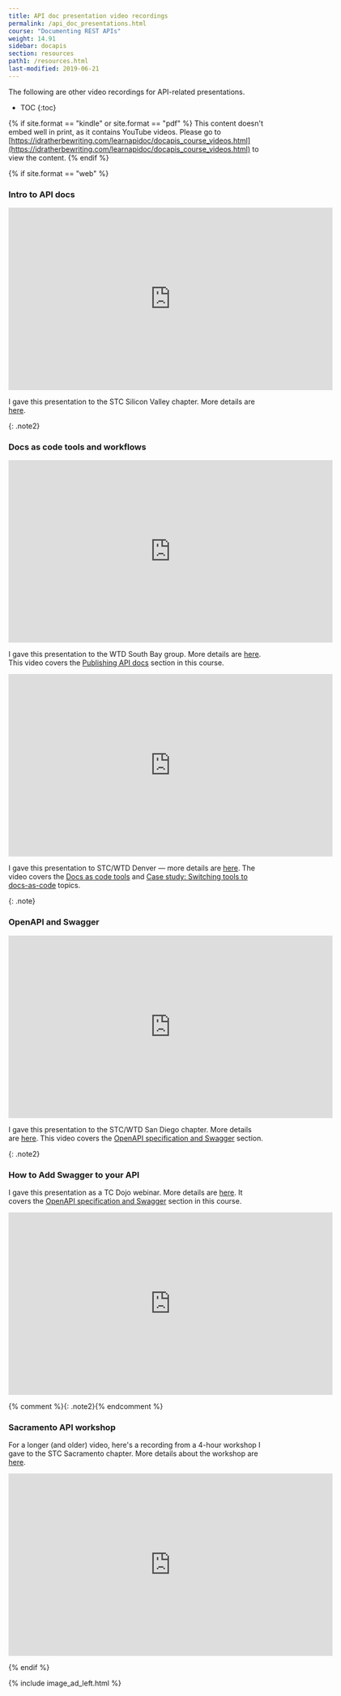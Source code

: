 ```yaml
---
title: API doc presentation video recordings
permalink: /api_doc_presentations.html
course: "Documenting REST APIs"
weight: 14.91
sidebar: docapis
section: resources
path1: /resources.html
last-modified: 2019-06-21
---
```


The following are other video recordings for API-related presentations.

* TOC
{:toc}

{% if site.format == "kindle" or site.format == "pdf" %}
This content doesn't embed well in print, as it contains YouTube videos. Please go to [https://idratherbewriting.com/learnapidoc/docapis_course_videos.html](https://idratherbewriting.com/learnapidoc/docapis_course_videos.html) to view the content.
{% endif %}

{% if site.format == "web" %}

### Intro to API docs

<iframe width="640" height="360" src="https://www.youtube.com/embed/NawxzLB4aro" frameborder="0" allowfullscreen></iframe>

I gave this presentation to the STC Silicon Valley chapter. More details are [here](https://idratherbewriting.com/2017/11/19/upcoming-api-doc-presentation-stc-sv-chapter/).

{: .note2}

### Docs as code tools and workflows

<iframe width="640" height="360" src="https://www.youtube.com/embed/__vSXJn-JQo" frameborder="0" allow="autoplay; encrypted-media" allowfullscreen></iframe>

I gave this presentation to the WTD South Bay group. More details are  [here](https://idratherbewriting.com/2018/01/19/wtd-south-bay-publish-api-documentation-presentation/). This video covers the [Publishing API docs](https://idratherbewriting.com/learnapidoc/pubapis_overview.html) section in this course.

<iframe width="640" height="360" src="https://www.youtube.com/embed/Z3e_38WS-2Q" frameborder="0" allow="autoplay; encrypted-media" allowfullscreen></iframe>

I gave this presentation to STC/WTD Denver &mdash; more details are [here](https://idratherbewriting.com/2018/03/09/docs-as-code-tools-and-workflows-denver-presentation/). The video covers the [Docs as code tools](pubapis_docs_as_code.html) and [Case study: Switching tools to docs-as-code](pubapis_switching_to_docs_as_code.html) topics.

{: .note}

### OpenAPI and Swagger

<iframe width="640" height="360" src="https://www.youtube.com/embed/gcDSL-8pkvU" frameborder="0" allow="autoplay; encrypted-media" allowfullscreen></iframe>

I gave this presentation to the STC/WTD San Diego chapter. More details are [here](https://idratherbewriting.com/2018/02/14/openapi-and-swagger-presentation/). This video covers the [OpenAPI specification and Swagger](https://idratherbewriting.com/learnapidoc/restapispecifications.html) section.

{: .note2}

### How to Add Swagger to your API

I gave this presentation as a TC Dojo webinar. More details are [here](https://idratherbewriting.com/2017/01/17/swagger-presentation-documenting-rest-apis/). It covers the [OpenAPI specification and Swagger](https://idratherbewriting.com/learnapidoc/restapispecifications.html) section in this course.

<iframe width="640" height="360" src="https://www.youtube.com/embed/wC5hxY0RItQ" frameborder="0" allowfullscreen></iframe>

{% comment %}{: .note2}{% endcomment %}

### Sacramento API workshop

For a longer (and older) video, here's a recording from a 4-hour workshop I gave to the STC Sacramento chapter. More details about the workshop are [here](https://idratherbewriting.com/2016/03/27/rest-api-workshop-recording-sacramento-stc/).

<iframe width="640" height="360" src="https://www.youtube.com/embed/GerbihyUpdo" frameborder="0" allowfullscreen></iframe>

{% endif %}

{% include image_ad_left.html %}
